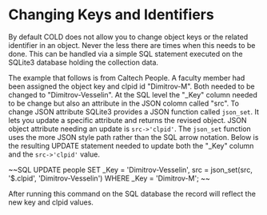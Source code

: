 
# Changing Keys and Identifiers

By default COLD does not allow you to change object keys or the related identifier in an object. Never the less there are times when this needs to be done. This can be handled via a simple SQL statement executed on the SQLite3 database holding the collection data.


The example that follows is from Caltech People. A faculty member had been assigned the object key and clpid id "Dimitrov-M". Both needed to be changed to "Dimitrov-Vesselin".  At the SQL level the "_Key" column needed to be change but also an attribute in the JSON colomn called "src". To change JSON attribute SQLite3 provides a JSON function called `json_set`. It lets you update a specific attribute and returns the revised object. JSON object attribute needing an update is `src->'clpid'`. The `json_set` function uses the more JSON style path rather than the SQL arrow notation. Below is the resulting UPDATE statement needed to update both the "_Key" column and the `src->'clpid'` value.

~~SQL
UPDATE people
SET _Key = 'Dimitrov-Vesselin',
src = json_set(src, '$.clpid', 'Dimitrov-Vesselin')
WHERE _Key = 'Dimitrov-M';
~~

After running this command on the SQL database the record will reflect the new key and clpid values.

